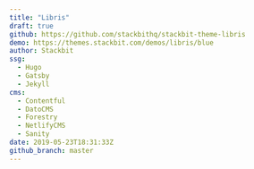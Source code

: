 ```yaml
---
title: "Libris"
draft: true
github: https://github.com/stackbithq/stackbit-theme-libris
demo: https://themes.stackbit.com/demos/libris/blue
author: Stackbit
ssg:
  - Hugo
  - Gatsby
  - Jekyll
cms:
  - Contentful
  - DatoCMS
  - Forestry
  - NetlifyCMS
  - Sanity
date: 2019-05-23T18:31:33Z
github_branch: master
---
```

